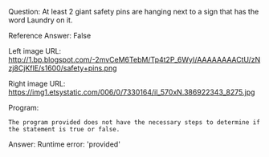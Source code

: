 Question: At least 2 giant safety pins are hanging next to a sign that has the word Laundry on it.

Reference Answer: False

Left image URL: http://1.bp.blogspot.com/-2mvCeM6TebM/Tp4t2P_6WyI/AAAAAAAACtU/zNzj8CjKflE/s1600/safety+pins.png

Right image URL: https://img1.etsystatic.com/006/0/7330164/il_570xN.386922343_8275.jpg

Program:

```
The program provided does not have the necessary steps to determine if the statement is true or false.
```
Answer: Runtime error: 'provided'

